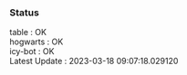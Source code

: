 ### Status


table : OK  
hogwarts : OK  
icy-bot : OK  
Latest Update : 2023-03-18 09:07:18.029120
